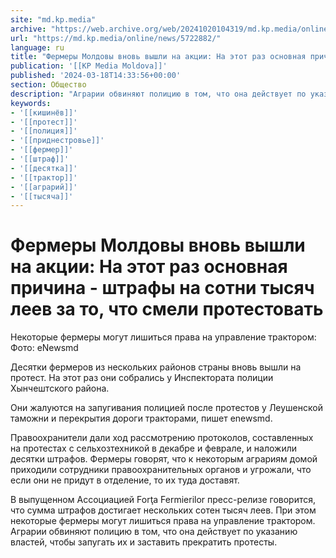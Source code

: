```yaml
---
site: "md.kp.media"
archive: "https://web.archive.org/web/20241020104319/md.kp.media/online/news/5722882/"
url: "https://md.kp.media/online/news/5722882/"
language: ru
title: "Фермеры Молдовы вновь вышли на акции: На этот раз основная причина - штрафы на сотни тысяч леев за то, что смели протестовать"
publication: '[[KP Media Moldova]]'
published: '2024-03-18T14:33:56+00:00'
section: Общество
description: "Аграрии обвиняют полицию в том, что она действует по указанию властей, чтобы запугать их и заставить прекратить протесты"
keywords:
- '[[кишинёв]]'
- '[[протест]]'
- '[[полиция]]'
- '[[приднестровье]]'
- '[[фермер]]'
- '[[штраф]]'
- '[[десятка]]'
- '[[трактор]]'
- '[[аграрий]]'
- '[[тысяча]]'
---
```


# Фермеры Молдовы вновь вышли на акции: На этот раз основная причина - штрафы на сотни тысяч леев за то, что смели протестовать

Некоторые фермеры могут лишиться права на управление трактором: Фото: eNewsmd

Десятки фермеров из нескольких районов страны вновь вышли на протест. На этот раз они собрались у Инспектората полиции Хынчештского района.

Они жалуются на запугивания полицией после протестов у Леушенской таможни и перекрытия дороги тракторами, пишет enewsmd.

Правоохранители дали ход рассмотрению протоколов, составленных на протестах с сельхозтехникой в декабре и феврале, и наложили десятки штрафов. Фермеры говорят, что к некоторым аграриям домой приходили сотрудники правоохранительных органов и угрожали, что если они не придут в отделение, то их туда доставят.

В выпущенном Ассоциацией Forţa Fermierilor пресс-релизе говорится, что сумма штрафов достигает нескольких сотен тысяч леев. При этом некоторые фермеры могут лишиться права на управление трактором. Аграрии обвиняют полицию в том, что она действует по указанию властей, чтобы запугать их и заставить прекратить протесты.